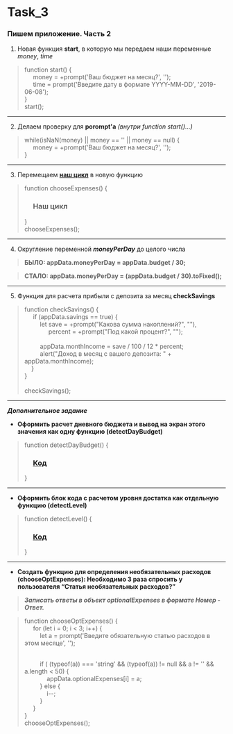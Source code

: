 # Task_3

### Пишем приложение. Часть 2

1. Новая функция **start**, в которую мы передаем наши переменные _money_, _time_

> function start() {
> <br> &nbsp;&nbsp;&nbsp;&nbsp; money = +prompt('Ваш бюджет на месяц?', '');
> <br> &nbsp;&nbsp;&nbsp;&nbsp; time = prompt('Введите дату в формате YYYY-MM-DD', '2019-06-08');
> <br> }
> <br> start();

<hr>

2. Делаем проверку для **porompt'а** _(внутри function start()...)_

> while(isNaN(money) || money == '' || money == null) {
> <br> &nbsp;&nbsp;&nbsp;&nbsp; money = +prompt('Ваш бюджет на месяц?', '');
> <br> }

<hr>

3. Перемещаем [**наш цикл**](https://github.com/Sadovoy-Danil/Task_2) в новую функцию

> function chooseExpenses() {
> ### &nbsp;&nbsp;&nbsp;&nbsp; Наш цикл
> }
> <br> chooseExpenses();

<hr>

4. Округление переменной _**moneyPerDay**_ до целого числа

> **БЫЛО: appData.moneyPerDay = appData.budget / 30;**

> **СТАЛО: appData.moneyPerDay = (appData.budget / 30).toFixed();**

<hr>

5. Функция для расчета прибыли с депозита за месяц **checkSavings**

> function checkSavings() {
> <br> &nbsp;&nbsp;&nbsp;&nbsp; if (appData.savings == true) {
> <br> &nbsp;&nbsp;&nbsp;&nbsp;&nbsp;&nbsp;&nbsp;&nbsp; let save = +prompt("Какова сумма накоплений?", ""),
> <br> &nbsp;&nbsp;&nbsp;&nbsp;&nbsp;&nbsp;&nbsp;&nbsp;&nbsp;&nbsp;&nbsp;&nbsp;&nbsp; percent = +prompt("Под какой процент?", "");
> <br>
> <br> &nbsp;&nbsp;&nbsp;&nbsp;&nbsp;&nbsp;&nbsp;&nbsp; appData.monthIncome = save / 100 / 12 * percent;
> <br> &nbsp;&nbsp;&nbsp;&nbsp;&nbsp;&nbsp;&nbsp;&nbsp; alert("Доход в месяц с вашего депозита: " + appData.monthIncome);
> <br> &nbsp;&nbsp;&nbsp;&nbsp;}
> <br>}
> <br>
> <br>checkSavings();

<hr>

_**Дополнительное задание**_

- **Оформить расчет дневного бюджета  и вывод на экран этого значения как одну функцию (detectDayBudget)**

> function detectDayBudget() {
> ### &nbsp;&nbsp;&nbsp;&nbsp; [Код](https://github.com/Sadovoy-Danil/Task_2)
> }

<hr>

- **Оформить блок кода с расчетом уровня достатка как отдельную функцию (detectLevel)**

> function detectLevel() {
> ### &nbsp;&nbsp;&nbsp;&nbsp; [Код](https://github.com/Sadovoy-Danil/Task_2)
> }

<hr>

- **Создать функцию для определения необязательных расходов (chooseOptExpenses): Необходимо 3 раза спросить у пользователя “Статья необязательных расходов?”**

> _**Записать ответы в объект optionalExpenses в формате Номер - Ответ.**_

> function chooseOptExpenses() {
> <br> &nbsp;&nbsp;&nbsp;&nbsp; for (let i = 0; i < 3; i++) {
> <br> &nbsp;&nbsp;&nbsp;&nbsp;&nbsp;&nbsp;&nbsp;&nbsp; let a = prompt('Введите обязательную статью расходов в этом месяце', '');
>    
> <br> &nbsp;&nbsp;&nbsp;&nbsp;&nbsp;&nbsp;&nbsp;&nbsp; if ( (typeof(a)) === 'string' && (typeof(a)) != null &&  a != '' &&  a.length < 50) {
> <br> &nbsp;&nbsp;&nbsp;&nbsp;&nbsp;&nbsp;&nbsp;&nbsp;&nbsp;&nbsp;&nbsp;&nbsp; appData.optionalExpenses[i] = a;
> <br> &nbsp;&nbsp;&nbsp;&nbsp;&nbsp;&nbsp;&nbsp;&nbsp; } else {
> <br> &nbsp;&nbsp;&nbsp;&nbsp;&nbsp;&nbsp;&nbsp;&nbsp;&nbsp;&nbsp;&nbsp;&nbsp; i--;
> <br> &nbsp;&nbsp;&nbsp;&nbsp;&nbsp;&nbsp;&nbsp;&nbsp; }
> <br> &nbsp;&nbsp;&nbsp;&nbsp; }
> <br> }
> <br> chooseOptExpenses();

